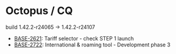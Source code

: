 # Octopus / CQ
build 1.42.2-r24065 → 1.42.2-r24107
- [BASE-2621](https://jira.rel.apps.telenet.be/browse/BASE-2621): Tariff selector - check STEP 1 launch
- [BASE-2722](https://jira.rel.apps.telenet.be/browse/BASE-2722): International & roaming tool - Development phase 3


